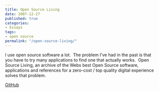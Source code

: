 ```yaml
---
title: Open Source Living
date: 2007-12-27
published: true
categories:
- Essays
tags: 
- open source
permalink: "/open-source-living/"
---
```

I use open source software a lot.  The problem I've had in the past is that you have to try many applications to find one that actually works.  Open Source Living, an archive of the Webs best Open Source software, applications and references for a zero-cost / top quality digital experience solves that problem.

[GitHub](https://github.com)